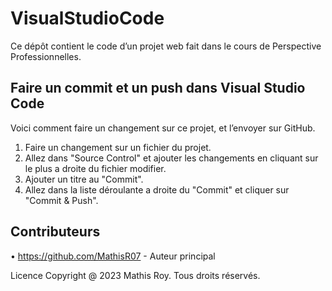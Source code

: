 # VisualStudioCode

Ce dépôt contient le code d’un projet web fait dans le cours de Perspective Professionnelles.

## Faire un commit et un push dans Visual Studio Code
Voici comment faire un changement sur ce projet, et l’envoyer sur GitHub.
1. Faire un changement sur un fichier du projet.
2. Allez dans "Source Control" et ajouter les changements en cliquant sur le plus a droite du fichier modifier.
3. Ajouter un titre au "Commit".
4. Allez dans la liste déroulante a droite du "Commit" et cliquer sur "Commit & Push".

## Contributeurs
•  https://github.com/MathisR07 - Auteur principal

Licence
Copyright @ 2023 Mathis Roy. Tous droits réservés.

